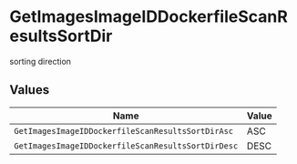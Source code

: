 # GetImagesImageIDDockerfileScanResultsSortDir

sorting direction


## Values

| Name                                               | Value                                              |
| -------------------------------------------------- | -------------------------------------------------- |
| `GetImagesImageIDDockerfileScanResultsSortDirAsc`  | ASC                                                |
| `GetImagesImageIDDockerfileScanResultsSortDirDesc` | DESC                                               |